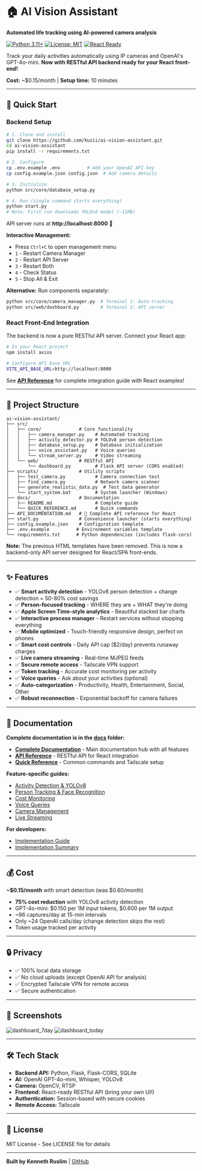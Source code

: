 # 🏠 AI Vision Assistant

**Automated life tracking using AI-powered camera analysis**

[![Python 3.11+](https://img.shields.io/badge/python-3.11+-blue.svg)](https://www.python.org/downloads/)
[![License: MIT](https://img.shields.io/badge/License-MIT-yellow.svg)](https://opensource.org/licenses/MIT)
[![React Ready](https://img.shields.io/badge/frontend-React%20Ready-61dafb.svg)](https://reactjs.org/)

Track your daily activities automatically using IP cameras and OpenAI's GPT-4o-mini. **Now with RESTful API backend ready for your React front-end!**

**Cost:** ~$0.15/month | **Setup time:** 10 minutes

---

## 🚀 Quick Start

### Backend Setup

```bash
# 1. Clone and install
git clone https://github.com/Xuzii/ai-vision-assistant.git
cd ai-vision-assistant
pip install -r requirements.txt

# 2. Configure
cp .env.example .env          # Add your OpenAI API key
cp config.example.json config.json  # Add camera details

# 3. Initialize
python src/core/database_setup.py

# 4. Run (single command starts everything)
python start.py
# Note: First run downloads YOLOv8 model (~11MB)
```

API server runs at **http://localhost:8000** 🎉

**Interactive Management:**
- Press `Ctrl+C` to open management menu
- `1` - Restart Camera Manager
- `2` - Restart API Server
- `3` - Restart Both
- `4` - Check Status
- `5` - Stop All & Exit

**Alternative:** Run components separately:
```bash
python src/core/camera_manager.py  # Terminal 1: Auto-tracking
python src/web/dashboard.py        # Terminal 2: API server
```

### React Front-End Integration

The backend is now a pure RESTful API server. Connect your React app:

```bash
# In your React project
npm install axios

# Configure API base URL
VITE_API_BASE_URL=http://localhost:8000
```

See **[API Reference](docs/API_REFERENCE.md)** for complete integration guide with React examples!

---

## 📁 Project Structure

```
ai-vision-assistant/
├── src/
│   ├── core/              # Core functionality
│   │   ├── camera_manager.py    # Automated tracking
│   │   ├── activity_detector.py # YOLOv8 person detection
│   │   ├── database_setup.py    # Database initialization
│   │   ├── voice_assistant.py   # Voice queries
│   │   └── stream_server.py     # Video streaming
│   └── web/               # RESTful API
│       └── dashboard.py         # Flask API server (CORS enabled)
├── scripts/               # Utility scripts
│   ├── test_camera.py           # Camera connection test
│   ├── find_camera.py           # Network camera scanner
│   ├── generate_realistic_data.py  # Test data generator
│   └── start_system.bat         # System launcher (Windows)
├── docs/                  # Documentation
│   ├── README.md                # Complete guide
│   └── QUICK_REFERENCE.md       # Quick commands
├── API_DOCUMENTATION.md   # 📘 Complete API reference for React
├── start.py               # Convenience launcher (starts everything)
├── config.example.json    # Configuration template
├── .env.example          # Environment variables template
└── requirements.txt      # Python dependencies (includes flask-cors)
```

**Note:** The previous HTML templates have been removed. This is now a backend-only API server designed for React/SPA front-ends.

---

## ✨ Features

- ✅ **Smart activity detection** - YOLOv8 person detection + change detection = 50-80% cost savings
- ✅ **Person-focused tracking** - WHERE they are + WHAT they're doing
- ✅ **Apple Screen Time-style analytics** - Beautiful stacked bar charts
- ✅ **Interactive process manager** - Restart services without stopping everything
- ✅ **Mobile optimized** - Touch-friendly responsive design, perfect on phones
- ✅ **Smart cost controls** - Daily API cap ($2/day) prevents runaway charges
- ✅ **Live camera streaming** - Real-time MJPEG feeds
- ✅ **Secure remote access** - Tailscale VPN support
- ✅ **Token tracking** - Accurate cost monitoring per activity
- ✅ **Voice queries** - Ask about your activities (optional)
- ✅ **Auto-categorization** - Productivity, Health, Entertainment, Social, Other
- ✅ **Robust reconnection** - Exponential backoff for camera failures

---

## 📖 Documentation

**Complete documentation is in the [docs](docs/) folder:**

- **[Complete Documentation](docs/README.md)** - Main documentation hub with all features
- **[API Reference](docs/API_REFERENCE.md)** - RESTful API for React integration
- **[Quick Reference](docs/QUICK_REFERENCE.md)** - Common commands and Tailscale setup

**Feature-specific guides:**
- [Activity Detection & YOLOv8](docs/features/ACTIVITY_DETECTION.md)
- [Person Tracking & Face Recognition](docs/features/PERSON_TRACKING.md)
- [Cost Monitoring](docs/features/COST_MONITORING.md)
- [Voice Queries](docs/features/VOICE_QUERIES.md)
- [Camera Management](docs/features/CAMERA_MANAGEMENT.md)
- [Live Streaming](docs/features/LIVE_STREAMING.md)

**For developers:**
- [Implementation Guide](docs/IMPLEMENTATION_GUIDE.md)
- [Implementation Summary](docs/IMPLEMENTATION_SUMMARY.md)

---

## 💰 Cost

**~$0.15/month** with smart detection (was $0.60/month)
- **75% cost reduction** with YOLOv8 activity detection
- GPT-4o-mini: $0.150 per 1M input tokens, $0.600 per 1M output
- ~96 captures/day at 15-min intervals
- Only ~24 OpenAI calls/day (change detection skips the rest)
- Token usage tracked per activity

---

## 🔒 Privacy

- ✅ 100% local data storage
- ✅ No cloud uploads (except OpenAI API for analysis)
- ✅ Encrypted Tailscale VPN for remote access
- ✅ Secure authentication

---

## 📸 Screenshots

![dashboard_7day](https://github.com/user-attachments/assets/0c895519-41fa-40b6-884a-a33bbe318f3a)
![dashboard_today](https://github.com/user-attachments/assets/d037201a-46a6-4711-a3c9-84efbdbf9c75)


---

## 🛠️ Tech Stack

- **Backend API:** Python, Flask, Flask-CORS, SQLite
- **AI:** OpenAI GPT-4o-mini, Whisper, YOLOv8
- **Camera:** OpenCV, RTSP
- **Frontend:** React-ready RESTful API (bring your own UI!)
- **Authentication:** Session-based with secure cookies
- **Remote Access:** Tailscale

---

## 📄 License

MIT License - See LICENSE file for details

---

**Built by Kenneth Ruslim** | [GitHub](https://github.com/Xuzii)
